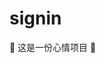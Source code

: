 # signin

🤣 这是一份心情项目 🤣

<!--
😁😂😃
😄😆😅
😉😊😋
👐🤣😆
😆😆👍
😆👐
😉
😉😉😉

git checkout -b feature/mood19

git checkout -b feature/15
-->
